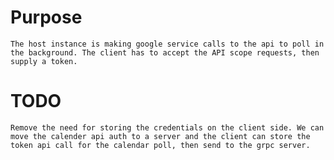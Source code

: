 # Purpose

    The host instance is making google service calls to the api to poll in the background. The client has to accept the API scope requests, then supply a token.


# TODO

    Remove the need for storing the credentials on the client side. We can move the calender api auth to a server and the client can store the token api call for the calendar poll, then send to the grpc server.
    

